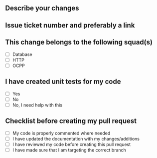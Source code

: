 ## Describe your changes

## Issue ticket number and preferably a link

## This change belongs to the following squad(s)
- [ ] Database
- [ ] HTTP
- [ ] OCPP

## I have created unit tests for my code
- [ ] Yes
- [ ] No
- [ ] No, I need help with this

## Checklist before creating my pull request
- [ ] My code is properly commented where needed
- [ ] I have updated the documentation with my changes/additions
- [ ] I have reviewed my code before creating this pull request
- [ ] I have made sure that I am targeting the correct branch

